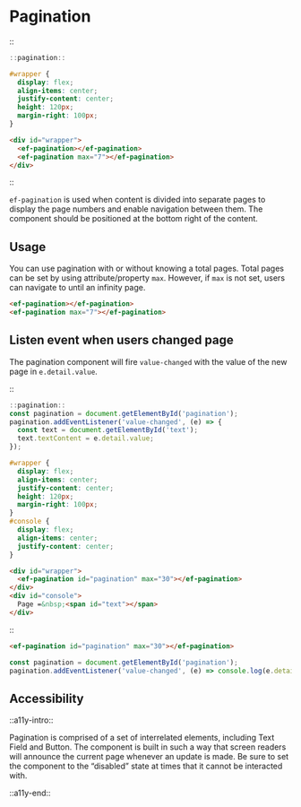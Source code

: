 <!--
type: page
title: Pagination
location: ./elements/pagination
layout: default
-->

# Pagination

::
```javascript
::pagination::
```
```css
#wrapper {
  display: flex;
  align-items: center;
  justify-content: center;
  height: 120px;
  margin-right: 100px;
}
```
```html
<div id="wrapper">
  <ef-pagination></ef-pagination>
  <ef-pagination max="7"></ef-pagination>
</div>
```
::

`ef-pagination` is used when content is divided into separate pages to display the page numbers and enable navigation between them. The component should be positioned at the bottom right of the content.

## Usage
You can use pagination with or without knowing a total pages. Total pages can be set by using attribute/property `max`. However, if `max` is not set, users can navigate to until an infinity page.

```html
<ef-pagination></ef-pagination>
<ef-pagination max="7"></ef-pagination>
```

## Listen event when users changed page
The pagination component will fire `value-changed` with the value of the new page in `e.detail.value`.

::
```javascript
::pagination::
const pagination = document.getElementById('pagination');
pagination.addEventListener('value-changed', (e) => {
  const text = document.getElementById('text');
  text.textContent = e.detail.value;
});
```
```css
#wrapper {
  display: flex;
  align-items: center;
  justify-content: center;
  height: 120px;
  margin-right: 100px;
}
#console {
  display: flex;
  align-items: center;
  justify-content: center;
}
```
```html
<div id="wrapper">
  <ef-pagination id="pagination" max="30"></ef-pagination>
</div>
<div id="console">
  Page =&nbsp;<span id="text"></span>
</div>
```
::

```html
<ef-pagination id="pagination" max="30"></ef-pagination>
```
```javascript
const pagination = document.getElementById('pagination');
pagination.addEventListener('value-changed', (e) => console.log(e.detail.value));
```

## Accessibility
::a11y-intro::

Pagination is comprised of a set of interrelated elements, including Text Field and Button. The component is built in such a way that screen readers will announce the current page whenever an update is made. Be sure to set the component to the “disabled” state at times that it cannot be interacted with. 

::a11y-end::
